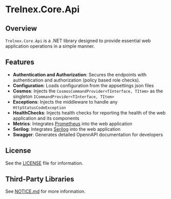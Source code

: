# Trelnex.Core.Api

## Overview

`Trelnex.Core.Api` is a .NET library designed to provide essential web application operations in a simple manner.

## Features

- **Authentication and Authorization**: Secures the endpoints with authentication and authorization (policy based role checks).
- **Configuration**: Loads configuration from the appsettings json files
- **Cosmos**: Injects the `CosmosCommandProvider<TInterface, TItem>` as the singleton `ICommandProvider<TInterface, TItem>`
- **Exceptions**: Injects the middleware to handle any `HttpStatusCodeException`
- **HealthChecks**: Injects health checks for reporting the health of the web application and its components
- **Metrics**: Integrates [Prometheus](https://prometheus.io/) into the web application
- **Serilog**: Integrates [Serilog](https://serilog.net/) into the web application
- **Swagger**: Generates detailed OpennAPI documentation for developers

## License

See the [LICENSE](LICENSE) file for information.

## Third-Party Libraries

See [NOTICE.md](NOTICE.md) for more information.
